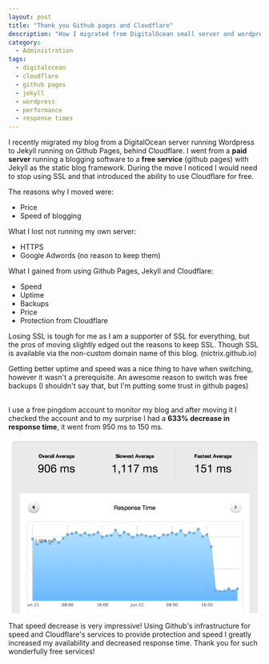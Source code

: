```yaml
---
layout: post
title: "Thank you Github pages and Cloudflare"
description: "How I migrated from DigitalOcean small server and wordpress to Jekyll, Github Pages and Cloudflare"
category:
  - Administration
tags:
  - digitalocean
  - cloudflare
  - github pages
  - jekyll
  - wordpress
  - performance
  - response times
---
```

<p>
  I recently migrated my blog from a DigitalOcean server running Wordpress to Jekyll running on Github Pages, behind Cloudflare.  I went from a <b>paid server</b> running a blogging software to a <b>free service</b> (github pages) with Jekyll as the static blog framework.  During the move I noticed I would need to stop using SSL and that introduced the ability to use Cloudflare for free.
</p>

<p>
  The reasons why I moved were:
  <ul>
    <li>Price
    <li>Speed of blogging
  </ul>

  What I lost not running my own server:
  <ul>
    <li>HTTPS
    <li>Google Adwords (no reason to keep them)
  </ul>

  What I gained from using Github Pages, Jekyll and Cloudflare:
  <ul>
    <li>Speed
    <li>Uptime
    <li>Backups
    <li>Price
    <li>Protection from Cloudflare
  </ul>

  Losing SSL is tough for me as I am a supporter of SSL for everything, but the pros of moving slightly edged out the reasons to keep SSL.  Though SSL is available via the non-custom domain name of this blog. (nictrix.github.io)
</p>

<p>
  Getting better uptime and speed was a nice thing to have when switching, however it wasn't a prerequisite.  An awesome reason to switch was free backups (I shouldn't say that, but I'm putting some trust in github pages)
  <br>
  <br>

  I use a free pingdom account to monitor my blog and after moving it I checked the account and to my surprise I had a <b>633% decrease in response time</b>,  it went from 950 ms to 150 ms.
  <br>

  <img src='/public/blog.nictrix.net_Response_Time_Reports-700x700.png'>
</p>

<p>
  That speed decrease is very impressive!  Using Github's infrastructure for speed and Cloudflare's services to provide protection and speed I greatly increased my availability and decreased response time.  Thank you for such wonderfully free services!
</p>
